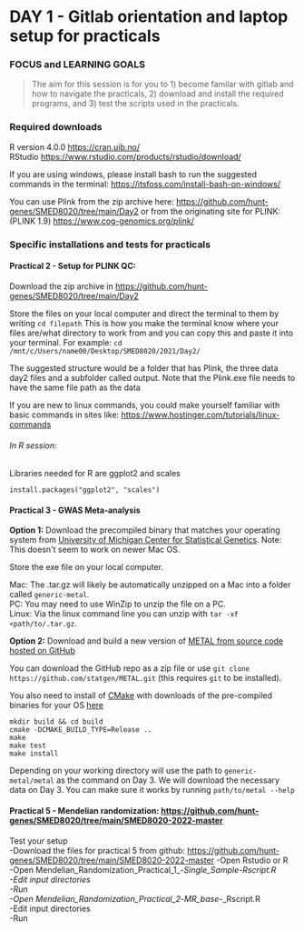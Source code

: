# DAY 1 - Gitlab orientation and laptop setup for practicals

### FOCUS and LEARNING GOALS
> The aim for this session is for you to 1) become familar with gitlab and how to navigate the practicals, 2) 
> download and install the required programs, and 3) test the scripts used in the practicals.

### Required downloads   

R version 4.0.0 https://cran.uib.no/   
RStudio https://www.rstudio.com/products/rstudio/download/   

If you are using windows, please install bash to run the suggested commands in the terminal:
https://itsfoss.com/install-bash-on-windows/   

You can use Plink from the zip archive here: https://github.com/hunt-genes/SMED8020/tree/main/Day2 
or from the originating site for PLINK: (PLINK 1.9) https://www.cog-genomics.org/plink/ 

### Specific installations and tests for practicals

#### Practical 2 - Setup for PLINK QC: 

Download the zip archive in https://github.com/hunt-genes/SMED8020/tree/main/Day2

Store the files on your local computer and direct the terminal to them by writing ```cd filepath```
This is how you make the terminal know where your files are/what directory to work from
and you can copy this and paste it into your terminal.
For example:
```cd /mnt/c/Users/name00/Desktop/SMED8020/2021/Day2/```

The suggested structure would be a folder that has Plink, the three data day2 files and a subfolder called output.
Note that the Plink.exe file needs to have the same file path as the data

If you are new to linux commands, you could make yourself familiar with basic commands in sites like: https://www.hostinger.com/tutorials/linux-commands

###### In R session:
Libraries needed for R are ggplot2 and scales   

```
install.packages("ggplot2", "scales")
```
#### Practical 3 - GWAS Meta-analysis

**Option 1:** Download the precompiled binary that matches your operating system from [University of Michigan Center for Statistical Genetics](http://csg.sph.umich.edu/abecasis/metal/download/).
Note: This doesn't seem to work on newer Mac OS. 

Store the exe file on your local computer. 

Mac: The .tar.gz will likely be automatically unzipped on a Mac into a folder called `generic-metal`.   
PC: You may need to use WinZip to unzip the file on a PC.  
Linux: Via the linux command line you can unzip with `tar -xf <path/to/.tar.gz`.  


**Option 2:** Download and build a new version of [METAL from source code hosted on GitHub](https://github.com/statgen/METAL)

You can download the GitHub repo as a zip file or use `git clone https://github.com/statgen/METAL.git` (this requires `git` to be installed).

You also need to install of [CMake](https://cmake.org/install/) with downloads of the pre-compiled binaries for your OS [here](https://cmake.org/download/)

```
mkdir build && cd build
cmake -DCMAKE_BUILD_TYPE=Release ..
make
make test
make install
```

Depending on your working directory will use the path to `generic-metal/metal` as the command on Day 3. We will download the necessary data on Day 3.
You can make sure it works by running `path/to/metal --help`

#### Practical 5 - Mendelian randomization: https://github.com/hunt-genes/SMED8020/tree/main/SMED8020-2022-master

Test your setup   
-Download the files for practical 5 from github: https://github.com/hunt-genes/SMED8020/tree/main/SMED8020-2022-master 
-Open Rstudio or R   
-Open  Mendelian_Randomization_Practical_1_-_Single_Sample_-_Rscript.R   
-Edit input directories   
-Run   
-Open  Mendelian_Randomization_Practical_2_-_MR_base_-_Rscript.R   
-Edit input directories   
-Run   
